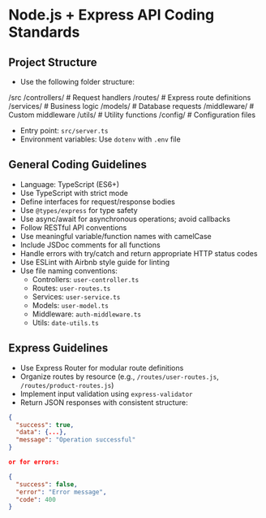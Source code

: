 # Node.js + Express API Coding Standards

## Project Structure
- Use the following folder structure:

/src
    /controllers/    # Request handlers
    /routes/         # Express route definitions
    /services/       # Business logic
    /models/         # Database requests
    /middleware/     # Custom middleware
    /utils/          # Utility functions
    /config/         # Configuration files

- Entry point: `src/server.ts`
- Environment variables: Use `dotenv` with `.env` file

## General Coding Guidelines
- Language: TypeScript (ES6+)
- Use TypeScript with strict mode
- Define interfaces for request/response bodies
- Use `@types/express` for type safety
- Use async/await for asynchronous operations; avoid callbacks
- Follow RESTful API conventions
- Use meaningful variable/function names with camelCase
- Include JSDoc comments for all functions
- Handle errors with try/catch and return appropriate HTTP status codes
- Use ESLint with Airbnb style guide for linting
- Use file naming conventions:
  - Controllers: `user-controller.ts`
  - Routes: `user-routes.ts`
  - Services: `user-service.ts`
  - Models: `user-model.ts`
  - Middleware: `auth-middleware.ts`
  - Utils: `date-utils.ts`

## Express Guidelines
- Use Express Router for modular route definitions
- Organize routes by resource (e.g., `/routes/user-routes.js`, `/routes/product-routes.js`)
- Implement input validation using `express-validator`
- Return JSON responses with consistent structure:
```json
{
  "success": true,
  "data": {...},
  "message": "Operation successful"
}

or for errors:

{
  "success": false,
  "error": "Error message",
  "code": 400
}
```